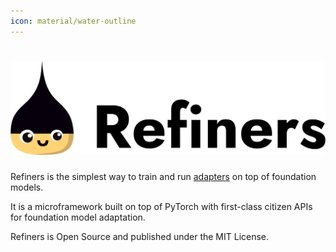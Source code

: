 ```yaml
---
icon: material/water-outline
---
```


# ![Refiners](/assets/logo_light.png)

Refiners is the simplest way to train and run [adapters](/concepts/adapter/) on top of foundation models.

It is a microframework built on top of PyTorch with first-class citizen APIs for foundation model adaptation.

Refiners is Open Source and published under the MIT License.
